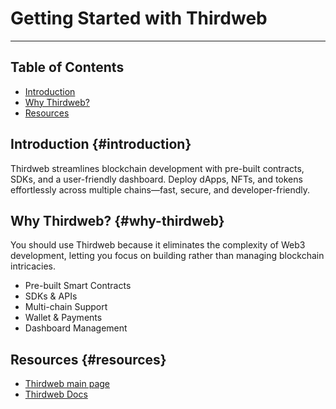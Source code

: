 # Getting Started with Thirdweb

---

## Table of Contents
- [Introduction](#introduction)
- [Why Thirdweb?](#why-thirdweb)
- [Resources](#resources)

## Introduction {#introduction}

Thirdweb streamlines blockchain development with pre-built contracts, SDKs, and a user-friendly dashboard. Deploy dApps, NFTs, and tokens effortlessly across multiple chains—fast, secure, and developer-friendly.

## Why Thirdweb? {#why-thirdweb}

You should use Thirdweb because it eliminates the complexity of Web3 development, letting you focus on building rather than managing blockchain intricacies.

* Pre-built Smart Contracts
* SDKs & APIs
* Multi-chain Support
* Wallet & Payments
* Dashboard Management

## Resources {#resources}

* [Thirdweb main page](https://thirdweb.com/)
* [Thirdweb Docs](https://portal.thirdweb.com/)
